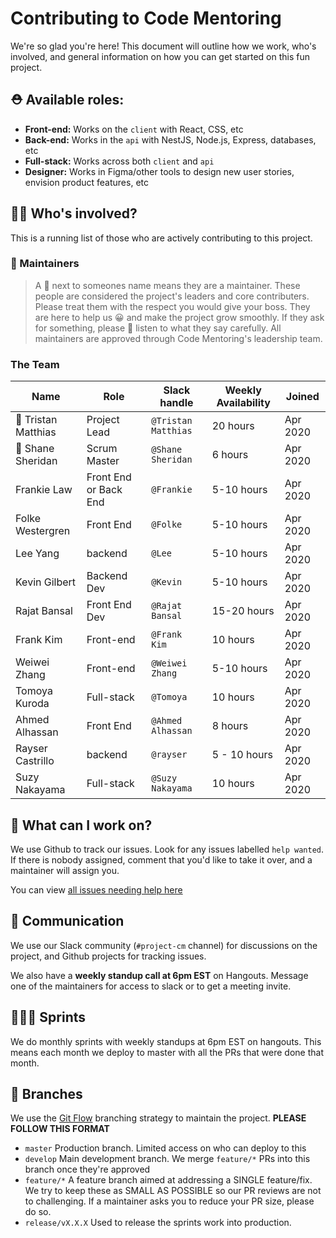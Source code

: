 # Contributing to Code Mentoring

We're so glad you're here! This document will outline how we work, who's involved,
and general information on how you can get started on this fun project.

## ⛑ Available roles:

- **Front-end:** Works on the `client` with React, CSS, etc
- **Back-end:** Works in the `api` with NestJS, Node.js, Express, databases, etc
- **Full-stack:** Works across both `client` and `api`
- **Designer:** Works in Figma/other tools to design new user stories, envision product features, etc

## 👨‍💼 Who's involved?

This is a running list of those who are actively contributing to this project.

### 🧢 Maintainers

> A 🧢 next to someones name means they are a maintainer. These people are considered
> the project's leaders and core contributers. Please treat them with the respect
> you would give your boss. They are here to help us 😀 and make the project grow
> smoothly. If they ask for something, please 🙏 listen to what they say carefully.
> All maintainers are approved through Code Mentoring's leadership team.

### The Team

| Name                | Role                  | Slack handle        | Weekly Availability | Joined   |
| ------------------- | --------------------- | ------------------- | ------------------- | -------- |
| 🧢 Tristan Matthias | Project Lead          | `@Tristan Matthias` | 20 hours            | Apr 2020 |
| 🧢 Shane Sheridan   | Scrum Master          | `@Shane Sheridan`   | 6 hours             | Apr 2020 |
| Frankie Law         | Front End or Back End | `@Frankie`          | 5-10 hours          | Apr 2020 |
| Folke Westergren    | Front End             | `@Folke`            | 5-10 hours          | Apr 2020 |
| Lee Yang            | backend               | `@Lee`              | 5-10 hours          | Apr 2020 |
| Kevin Gilbert       | Backend Dev           | `@Kevin`            | 5-10 hours          | Apr 2020 |
| Rajat Bansal        | Front End Dev         | `@Rajat Bansal`     | 15-20 hours         | Apr 2020 |
| Frank Kim           | Front-end             | `@Frank Kim`        | 10 hours            | Apr 2020 |
| Weiwei Zhang        | Front-end             | `@Weiwei Zhang`     | 5-10 hours          | Apr 2020 |
| Tomoya Kuroda       | Full-stack            | `@Tomoya`           | 10 hours            | Apr 2020 |
| Ahmed Alhassan      | Front End             | `@Ahmed Alhassan`   | 8 hours             | Apr 2020 |
| Rayser Castrillo    | backend               | `@rayser`           | 5 - 10 hours        | Apr 2020 |
| Suzy Nakayama       | Full-stack            | `@Suzy Nakayama`    | 10 hours            | Apr 2020 |

## 🔧 What can I work on?

We use Github to track our issues. Look for any issues labelled `help wanted`. If
there is nobody assigned, comment that you'd like to take it over, and a maintainer
will assign you.

You can view [all issues needing help here](https://github.com/code-mentoring/learn/issues?q=is%3Aissue+is%3Aopen+label%3A%22help+wanted%22)

## 💬 Communication

We use our Slack community (`#project-cm` channel) for discussions on the project,
and Github projects for tracking issues.

We also have a **weekly standup call at 6pm EST** on Hangouts. Message one of the
maintainers for access to slack or to get a meeting invite.

## 🏃🏻‍♀️ Sprints

We do monthly sprints with weekly standups at 6pm EST on hangouts. This means
each month we deploy to master with all the PRs that were done that month.

## 🌳 Branches

We use the [Git Flow](https://danielkummer.github.io/git-flow-cheatsheet/) branching
strategy to maintain the project. **PLEASE FOLLOW THIS FORMAT**

- `master` Production branch. Limited access on who can deploy to this
- `develop` Main development branch. We merge `feature/*` PRs into this branch
  once they're approved
- `feature/*` A feature branch aimed at addressing a SINGLE feature/fix. We try
  to keep these as SMALL AS POSSIBLE so our PR reviews are not to challenging. If
  a maintainer asks you to reduce your PR size, please do so.
- `release/vX.X.X` Used to release the sprints work into production.
